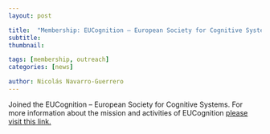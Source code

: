 ```yaml
---
layout: post

title:  "Membership: EUCognition – European Society for Cognitive Systems"
subtitle: 
thumbnail: 

tags: [membership, outreach]
categories: [news]

author: Nicolás Navarro-Guerrero
---
```


Joined the EUCognition – European Society for Cognitive Systems. For more information about the mission and activities of EUCognition <a href="http://www.eucognition.org/" target="_blank">please visit this link.</a>

<!--more-->

